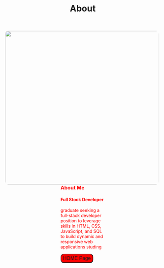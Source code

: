  <!DOCTYPE html>
<html lang="en">
<head>
    <meta charset="UTF-8">
    <meta name="viewport" content="width=device-width, initial-scale=1.0">
    <title>Document</title>
</head>
<style>
    
    header{
        background-color: black;
        height: 80px;
        padding: 20px;
        text-align: center;
        color: red;
        border-radius: 10px;
    }
    img{
        float: left;
        border-radius: 10px;
       height: 500px;
       width: 500px;
        margin-right: 300px;
    }
    div{
      color:red;
        padding: 180px;
        border-radius: 10px;
    }
    button{
        background-color: red;
        color: aliceblue;
        height: 30px;
        border-radius: 10px;
        font-size:medium;
         
    }
    a{
        text-decoration: none;
    }
</style>
<body>
    <header><h1>About</h1></header>
    <section>
        <img src="roshan.jpg">
    </section>
    <div>
     <h3>About Me</h3> 
    <h4>Full Stock Developer</h4>
    <p>graduate seeking a full-stack developer position to leverage skills in HTML, CSS, JavaScript, and SQL to build dynamic and responsive web applications studing</p>
    <button><a href="HTML 6th CLASS.HTML">HOME Page</a></button>
</div>

  
</body>
</html>
